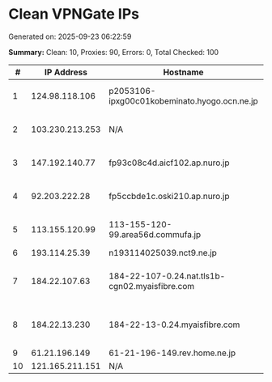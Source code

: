 # Clean VPNGate IPs
Generated on: 2025-09-23 06:22:59

**Summary:** Clean: 10, Proxies: 90, Errors: 0, Total Checked: 100

| # | IP Address | Hostname | Type | Country | Provider |
|---|------------|----------|------|---------|----------|
| 1 | 124.98.118.106 | p2053106-ipxg00c01kobeminato.hyogo.ocn.ne.jp | Business | JP | NTT Communications Corporation |
| 2 | 103.230.213.253 | N/A | Business | CN | China Unicom Beijing Province Network |
| 3 | 147.192.140.77 | fp93c08c4d.aicf102.ap.nuro.jp | Wireless | JP | Sony Network Communications Inc. |
| 4 | 92.203.222.28 | fp5ccbde1c.oski210.ap.nuro.jp | Business | JP | Sony Network Communications Inc. |
| 5 | 113.155.120.99 | 113-155-120-99.area56d.commufa.jp | Business | JP | Chubu Telecommunications Company, Inc. |
| 6 | 193.114.25.39 | n193114025039.nct9.ne.jp | Wireless | JP | NCT CO.,LTD. |
| 7 | 184.22.107.63 | 184-22-107-0.24.nat.tls1b-cgn02.myaisfibre.com | Wireless | TH | ADVANCED WIRELESS NETWORK COMPANY LIMITED |
| 8 | 184.22.13.230 | 184-22-13-0.24.myaisfibre.com | Wireless | TH | ADVANCED WIRELESS NETWORK COMPANY LIMITED |
| 9 | 61.21.196.149 | 61-21-196-149.rev.home.ne.jp | Business | JP | JCOM Co., Ltd. |
| 10 | 121.165.211.151 | N/A | Business | KR | Korea Telecom |
